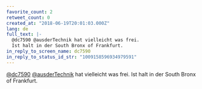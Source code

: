 ```yaml
---
favorite_count: 2
retweet_count: 0
created_at: "2018-06-19T20:01:03.000Z"
lang: de
full_text: |-
  @dc7590 @ausderTechnik hat vielleicht was frei.
  Ist halt in der South Bronx of Frankfurt.
in_reply_to_screen_name: dc7590
in_reply_to_status_id_str: "1009158596934979591"
---
```


[@dc7590](https://twitter.com/dc7590)
[@ausderTechnik](https://twitter.com/ausderTechnik) hat vielleicht was frei. Ist
halt in der South Bronx of Frankfurt.

